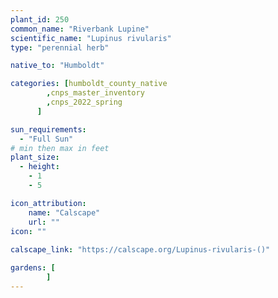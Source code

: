 ```yaml
---
plant_id: 250 
common_name: "Riverbank Lupine"
scientific_name: "Lupinus rivularis"
type: "perennial herb"

native_to: "Humboldt"

categories: [humboldt_county_native
        ,cnps_master_inventory
        ,cnps_2022_spring
      ]

sun_requirements:
  - "Full Sun"
# min then max in feet
plant_size:
  - height: 
    - 1 
    - 5

icon_attribution: 
    name: "Calscape"
    url: ""
icon: ""
 
calscape_link: "https://calscape.org/Lupinus-rivularis-()"

gardens: [
        ]
---
```








